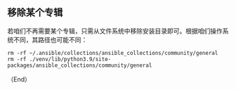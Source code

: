 ## 移除某个专辑


若咱们不再需要某个专辑，只需从文件系统中移除安装目录即可。根据咱们操作系统不同，其路径也可能不同：


```console
rm -rf ~/.ansible/collections/ansible_collections/community/general
rm -rf ./venv/lib/python3.9/site-packages/ansible_collections/community/general
```

（End）


